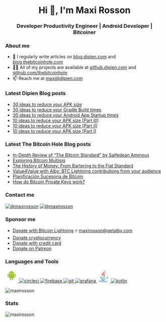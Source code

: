 <h1 align="center">Hi 👋, I'm Maxi Rosson</h1> 

<h3 align="center">Developer Productivity Engineer | Android Developer | Bitcoiner</h3>

### About me
- 📝 I regularly write articles on [blog.dipien.com](https://blog.dipien.com) and [blog.thebitcoinhole.com](https://blog.thebitcoinhole.com/)
- 👨‍💻 All of my projects are available at [github.dipien.com](https://github.dipien.com) and [github.com/thebitcoinhole](https://github.com/thebitcoinhole/)
- 📫 Reach me at maxi@dipien.com

### Latest Dipien Blog posts
<!-- DIPIEN-BLOG-POST-LIST:START -->
- [30 ideas to reduce your APK size](https://blog.dipien.com/30-ideas-to-reduce-your-apk-size-454567340b5e?source=rss----37b2d1091422---4)
- [30 ideas to reduce your Gradle Build times](https://blog.dipien.com/30-ideas-to-reduce-your-gradle-build-times-2da13d1c6276?source=rss----37b2d1091422---4)
- [30 ideas to reduce your Android App Startup times](https://blog.dipien.com/30-ideas-to-reduce-your-android-app-startup-times-5cbfc32fb1f7?source=rss----37b2d1091422---4)
- [10 ideas to reduce your APK size [Part III]](https://blog.dipien.com/10-ideas-to-reduce-your-apk-size-part-iii-376a69f65da3?source=rss----37b2d1091422---4)
- [10 ideas to reduce your APK size [Part II]](https://blog.dipien.com/10-ideas-to-reduce-your-apk-size-part-ii-12db7dec431f?source=rss----37b2d1091422---4)
- [10 ideas to reduce your APK size [Part I]](https://blog.dipien.com/10-ideas-to-reduce-your-apk-size-part-i-e6f8bca96475?source=rss----37b2d1091422---4)
<!-- DIPIEN-BLOG-POST-LIST:END -->

### Latest The Bitcoin Hole Blog posts
<!-- BITCOIN-BLOG-POST-LIST:START -->
- [In-Depth Review of “The Bitcoin Standard” by Saifedean Ammous](https://medium.com/the-bitcoin-hole/in-depth-review-of-the-bitcoin-standard-by-saifedean-ammous-d7136faacac1?source=rss----154fb07103ce---4)
- [Exploring Bitcoin Multisig](https://medium.com/the-bitcoin-hole/exploring-bitcoin-multisig-33f1a70c9550?source=rss----154fb07103ce---4)
- [The History of Money: From Bartering to the Fiat Standard](https://medium.com/the-bitcoin-hole/the-history-of-money-from-bartering-to-the-fiat-standard-0c0f58febb80?source=rss----154fb07103ce---4)
- [Value4Value with Alby: BTC Lightning contributions from your audience](https://medium.com/the-bitcoin-hole/value4value-with-alby-btc-lightning-contributions-from-your-audience-ba71d35b39f7?source=rss----154fb07103ce---4)
- [Planificación Sucesoria de Bitcoin](https://medium.com/the-bitcoin-hole/planificaci%C3%B3n-sucesoria-de-bitcoin-0026d6261c1f?source=rss----154fb07103ce---4)
- [How do Bitcoin Private Keys work?](https://medium.com/the-bitcoin-hole/how-do-bitcoin-private-keys-work-b871f69fd8c7?source=rss----154fb07103ce---4)
<!-- BITCOIN-BLOG-POST-LIST:END -->

### Contact me
<p align="left">
<a href="https://twitter.com/maxirosson" target="blank"><img align="center" src="https://raw.githubusercontent.com/rahuldkjain/github-profile-readme-generator/master/src/images/icons/Social/twitter.svg" alt="@maxirosson" height="30" width="40" /></a>
<a href="https://medium.com/@maxirosson" target="blank"><img align="center" src="https://raw.githubusercontent.com/rahuldkjain/github-profile-readme-generator/master/src/images/icons/Social/medium.svg" alt="@maxirosson" height="30" width="40" /></a>
</p>

### Sponsor me

* [Donate with Bitcoin Lightning](https://getalby.com/p/maxirosson) ⚡️ [maxirosson@getalby.com](https://getalby.com/p/maxirosson)
* [Donate cryptocurrency](http://coinbase.dipien.com/)
* [Donate with credit card](https://ko-fi.com/maxirosson)
* [Donate on Patreon](http://patreon.dipien.com/)

### Languages and Tools
<p align="left"> <a href="https://developer.android.com" target="_blank"> <img src="https://raw.githubusercontent.com/devicons/devicon/master/icons/android/android-original-wordmark.svg" alt="android" width="40" height="40"/> </a> <a href="https://circleci.com" target="_blank"> <img src="https://www.vectorlogo.zone/logos/circleci/circleci-icon.svg" alt="circleci" width="40" height="40"/> </a> <a href="https://firebase.google.com/" target="_blank"> <img src="https://www.vectorlogo.zone/logos/firebase/firebase-icon.svg" alt="firebase" width="40" height="40"/> </a> <a href="https://git-scm.com/" target="_blank"> <img src="https://www.vectorlogo.zone/logos/git-scm/git-scm-icon.svg" alt="git" width="40" height="40"/> </a> <a href="https://grafana.com" target="_blank"> <img src="https://www.vectorlogo.zone/logos/grafana/grafana-icon.svg" alt="grafana" width="40" height="40"/> </a> <a href="https://www.java.com" target="_blank"> <img src="https://raw.githubusercontent.com/devicons/devicon/master/icons/java/java-original.svg" alt="java" width="40" height="40"/> </a> <a href="https://kotlinlang.org" target="_blank"> <img src="https://www.vectorlogo.zone/logos/kotlinlang/kotlinlang-icon.svg" alt="kotlin" width="40" height="40"/> </a> </p>

<p align="left"> <img src=https://github-readme-stats.vercel.app/api/top-langs/?username=maxirosson&layout=compact alt=maxirosson /> </p>

### Stats
<p align="left"> <img src=https://github-readme-stats.vercel.app/api?username=maxirosson&show_icons=true alt=maxirosson /> </p>



